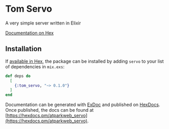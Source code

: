 # Tom Servo
A very simple server written in Elixir

[Documentation on Hex](https://hexdocs.pm/atparkweb_servo/0.1.0)


## Installation

If [available in Hex](https://hex.pm/docs/publish), the package can be installed
by adding `servo` to your list of dependencies in `mix.exs`:

```elixir
def deps do
  [
    {:tom_servo, "~> 0.1.0"}
  ]
end
```

Documentation can be generated with [ExDoc](https://github.com/elixir-lang/ex_doc)
and published on [HexDocs](https://hexdocs.pm). Once published, the docs can
be found at [https://hexdocs.pm/atparkweb_servo](https://hexdocs.pm/atparkweb_servo).

